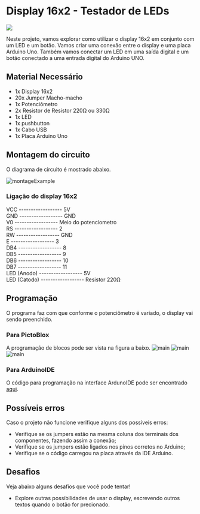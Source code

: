 # Display 16x2 - Testador de LEDs

<div style="display: inline_block">
  <img src="https://img.shields.io/badge/Arduino-Uno-blue">
</div>

Neste projeto, vamos explorar como utilizar o display 16x2 em conjunto com um LED e um botão. Vamos criar uma conexão entre o display e uma placa Arduino Uno. Também vamos conectar um LED em uma saída digital e um botão conectado a uma entrada digital do Arduino UNO.

## Material Necessário

- 1x Display 16x2
- 20x Jumper Macho-macho
- 1x Potenciômetro
- 2x Resistor de Resistor 220Ω ou 330Ω
- 1x LED
- 1x pushbutton
- 1x Cabo USB
- 1x Placa Arduino Uno

## Montagem do circuito

O diagrama de circuito é mostrado abaixo.

![montageExample](img/im1.png)

### Ligação do display 16x2

VCC ------------------ 5V\
GND ------------------ GND\
V0 ------------------ Meio do potenciometro\
RS ------------------ 2\
RW ------------------ GND\
E ------------------ 3\
DB4 ------------------ 8\
DB5 ------------------ 9\
DB6 ------------------ 10\
DB7 ------------------ 11\
LED (Anodo) ------------------ 5V\
LED (Catodo) ------------------ Resistor 220Ω

## Programação

O programa faz com que conforme o potenciômetro é variado, o display vai sendo preenchido.

### Para PictoBlox

A programação de blocos pode ser vista na figura a baixo.
![main](PictoBlox/leBotao.png)
![main](PictoBlox/mudaLed.png)
![main](PictoBlox/main.png)

### Para ArduinoIDE

O código para programação na interface ArdunoIDE pode ser encontrado [aqui](ArduinoIDE/ArduinoIDE.cpp).

## Possíveis erros

Caso o projeto não funcione verifique alguns dos possíveis erros:

- Verifique se os jumpers estão na mesma coluna dos terminais dos componentes, fazendo assim a conexão;
- Verifique se os jumpers estão ligados nos pinos corretos no Arduino;
- Verifique se o código carregou na placa através da IDE Arduino.

## Desafios

Veja abaixo alguns desafios que você pode tentar!

- Explore outras possibilidades de usar o display, escrevendo outros textos quando o botão for precionado.

